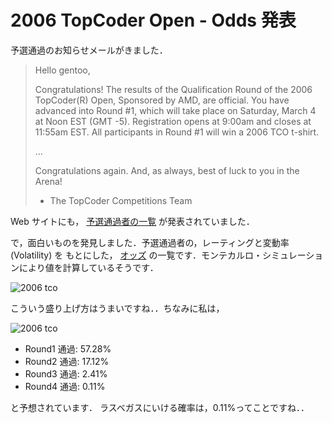 # 2006 TopCoder Open - Odds 発表

<!--
date: 2006-03-03
-->

予選通過のお知らせメールがきました．

> Hello gentoo,
>
> Congratulations! The results of the Qualification Round of the 2006
> TopCoder(R) Open, Sponsored by AMD, are official. You have advanced into Round
> \#1, which will take place on Saturday, March 4 at Noon EST (GMT -5).
> Registration opens at 9:00am and closes at 11:55am EST. All participants in
> Round \#1 will win a 2006 TCO t-shirt.
>
> ...
>
> Congratulations again. And, as always, best of luck to you in the Arena!
>
> - The TopCoder Competitions Team

Web サイトにも，
[予選通過者の一覧](http://www.topcoder.com/tc?module=SimpleStats&d1=tournaments&d2=tco06&d3=alg_qualification&c=tco06_alg_qual&trans=true)
が発表されていました．

で，面白いものを発見しました．予選通過者の，レーティングと変動率(Volatility) を
もとにした，
[オッズ](http://www.logicgamesonline.com/jdmetz/topcoder/tco2006/TCO2006_Round1.html)
の一覧です．モンテカルロ・シミュレーションにより値を計算しているそうです．

![2006 tco](http://static.flickr.com/37/107507785_848022c1d8_o.png)

こういう盛り上げ方はうまいですね．．ちなみに私は，

![2006 tco](http://static.flickr.com/54/107507797_4626959f91_o.png)

- Round1 通過: 57.28%
- Round2 通過: 17.12%
- Round3 通過: 2.41%
- Round4 通過: 0.11%

と予想されています． ラスベガスにいける確率は，0.11%ってことですね．．

